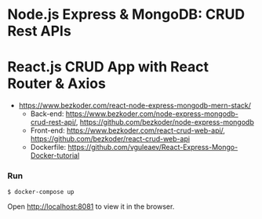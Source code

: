 # Node.js Express & MongoDB: CRUD Rest APIs
# React.js CRUD App with React Router & Axios

- https://www.bezkoder.com/react-node-express-mongodb-mern-stack/
  - Back-end: https://www.bezkoder.com/node-express-mongodb-crud-rest-api/, https://github.com/bezkoder/node-express-mongodb
  - Front-end: https://www.bezkoder.com/react-crud-web-api/, https://github.com/bezkoder/react-crud-web-api
  - Dockerfile: https://github.com/vguleaev/React-Express-Mongo-Docker-tutorial

### Run
```
$ docker-compose up
```

Open [http://localhost:8081](http://localhost:8081) to view it in the browser.

